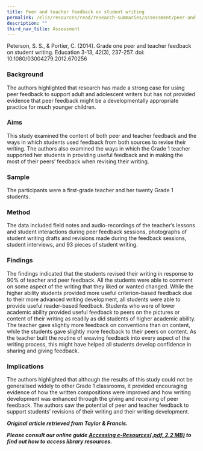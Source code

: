 ```yaml
---
title: Peer and teacher feedback on student writing
permalink: /elis/resources/read/research-summaries/assessment/peer-and-teacher-feedback-on-student-writing/
description: ""
third_nav_title: Assessment
---
```

Peterson, S. S., & Portier, C. (2014). Grade one peer and teacher feedback on student writing. Education 3-13, 42(3), 237-257. doi: 10.1080/03004279.2012.670256

### Background

The authors highlighted that research has made a strong case for using peer feedback to support adult and adolescent writers but has not provided evidence that peer feedback might be a developmentally appropriate practice for much younger children.

### Aims

This study examined the content of both peer and teacher feedback and the ways in which students used feedback from both sources to revise their writing. The authors also examined the ways in which the Grade 1 teacher supported her students in providing useful feedback and in making the most of their peers’ feedback when revising their writing.

### Sample

The participants were a first-grade teacher and her twenty Grade 1 students.

### Method

The data included field notes and audio-recordings of the teacher’s lessons and student interactions during peer feedback sessions, photographs of student writing drafts and revisions made during the feedback sessions, student interviews, and 93 pieces of student writing.

### Findings

The findings indicated that the students revised their writing in response to 90% of teacher and peer feedback. All the students were able to comment on some aspect of the writing that they liked or wanted changed. While the higher ability students provided more useful criterion-based feedback due to their more advanced writing development, all students were able to provide useful reader-based feedback. Students who were of lower academic ability provided useful feedback to peers on the pictures or content of their writing as readily as did students of higher academic ability. The teacher gave slightly more feedback on conventions than on content, while the students gave slightly more feedback to their peers on content. As the teacher built the routine of weaving feedback into every aspect of the writing process, this might have helped all students develop confidence in sharing and giving feedback.

### Implications

The authors highlighted that although the results of this study could not be generalised widely to other Grade 1 classrooms, it provided encouraging evidence of how the written compositions were improved and how writing development was enhanced through the giving and receiving of peer feedback. The authors saw the potential of peer and teacher feedback to support students’ revisions of their writing and their writing development.


_**Original article retrieved from Taylor & Francis.**_  

**_Please consult our online guide [Accessing e-Resources(.pdf, 2.2 MB)](https://academyofsingaporeteachers-moe-edu-sg-admin.cwp.sg/elis/resources/read/research-summaries/assessment/18e45074-6b1b-4ac7-811f-1a8da16c4f81 "Accessing e-Resources") to find out how to access library resources._**